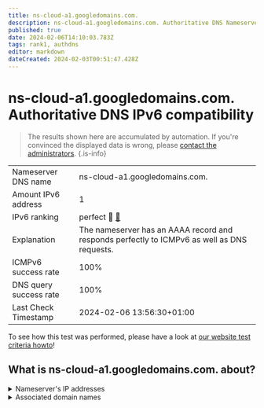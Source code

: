 ```yaml
---
title: ns-cloud-a1.googledomains.com.
description: ns-cloud-a1.googledomains.com. Authoritative DNS Nameserver IPv6 compatibility
published: true
date: 2024-02-06T14:10:03.783Z
tags: rank1, authdns
editor: markdown
dateCreated: 2024-02-03T00:51:47.428Z
---
```


# ns-cloud-a1.googledomains.com. Authoritative DNS IPv6 compatibility

> The results shown here are accumulated by automation. If you're convinced the displayed data is wrong, please [contact the administrators](/howto/chat). 
{.is-info}




|   |   |
| - | - |
| Nameserver DNS name | ns-cloud-a1.googledomains.com.
| Amount IPv6 address | 1
| IPv6 ranking | perfect :1st_place_medal: [🔗](/howto/ranking) |
| Explanation | The nameserver has an AAAA record and responds perfectly to ICMPv6 as well as DNS requests. |
| ICMPv6 success rate | 100%|
| DNS query success rate | 100% |
| Last Check Timestamp | 2024-02-06 13:56:30+01:00 |

To see how this test was performed, please have a look at [our website test criteria howto](/howto/testcriteria/authdns)!


## What is ns-cloud-a1.googledomains.com. about?




<details>
<summary>Nameserver's IP addresses</summary>

2001:4860:4802:32::6a

</details>



<details>
<summary>Associated domain names</summary>

kubernetes.io

spotify.com

www.cockroachlabs.com

</details>
